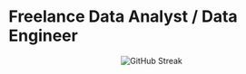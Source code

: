 # Freelance Data Analyst / Data Engineer

<div align="center">

![GitHub Streak](https://github-readme-streak-stats.herokuapp.com?user=KaruppuTiger&theme=elegant)

</div>
